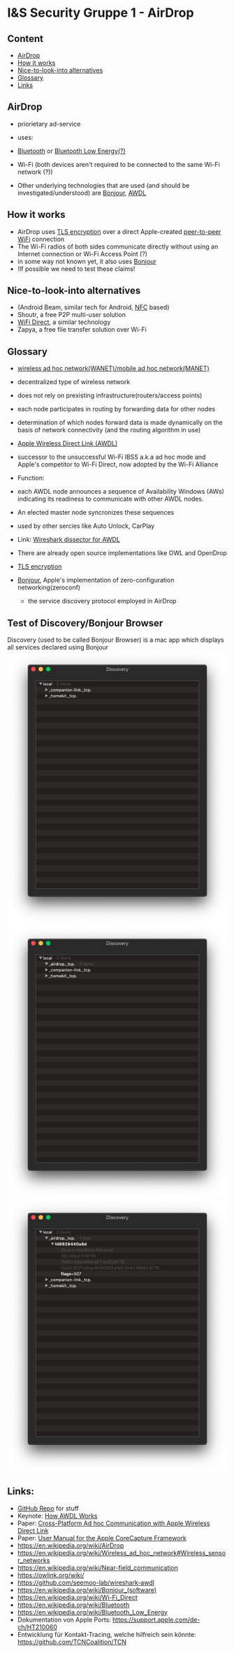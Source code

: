 # I&S Security Gruppe 1 - AirDrop

## Content

*   [AirDrop](#airdrop)
*   [How it works](#how-it-works)
*   [Nice-to-look-into alternatives](#nice-to-look-into)
*   [Glossary](#glossary)
*   [Links](#link)

## AirDrop

*   priorietary ad-service
*   uses:

*   [Bluetooth](https://en.wikipedia.org/wiki/Bluetooth) or [Bluetooth Low Energy(?)](https://en.wikipedia.org/wiki/Bluetooth_Low_Energy)
*   Wi-Fi (both devices aren't required to be connected to the same Wi-Fi network (?))
*   Other underlying technologies that are used (and should be investigated/understood) are [Bonjour](#bonjour), [AWDL](#AWDL)

## How it works

*   AirDrop uses [TLS encryption](https://en.wikipedia.org/wiki/Transport_Layer_Security) over a direct Apple-created <a href="">peer-to-peer</a> <a href="">WiFi</a> connection
*   The Wi-Fi radios of both sides communicate directly without using an Internet connection or Wi-Fi Access Point (?)
*   in some way not known yet, it also uses [Bonjour](https://en.wikipedia.org/wiki/Bonjour_(software))
*   !If possible we need to test these claims!

## Nice-to-look-into alternatives

*   (Android Beam, similar tech for Android, [NFC](https://en.wikipedia.org/wiki/Near-field_communication) based)
*   Shoutr, a free P2P multi-user solution
*   [WiFi Direct](https://en.wikipedia.org/wiki/Wi-Fi_Direct), a similar technology
*   Zapya, a free file transfer solution over Wi-Fi

## Glossary

*   [wireless ad hoc network(WANET)/mobile ad hoc network(MANET)](https://en.wikipedia.org/wiki/Wireless_ad_hoc_network#Wireless_sensor_networks)

*   decentralized type of wireless network
*   does not rely on prexisting infrastructure(routers/access points)
*   each node participates in routing by forwarding data for other nodes
*   determination of which nodes forward data is made dynamically on the basis of network connectivity (and the routing algorithm in use)

*   [Apple Wireless Direct Link (AWDL)](https://owlink.org/wiki/)

*   successor to the unsuccessful Wi-Fi IBSS a.k.a ad hoc mode and Apple's competitor to Wi-Fi Direct, now adopted by the Wi-Fi Alliance
*   Function:

*   each AWDL node announces a sequence of Availability Windows (AWs) indicating its readiness to communicate with other AWDL nodes.
*   An elected master node syncronizes these sequences

*   used by other sercies like Auto Unlock, CarPlay
*   Link: [Wireshark dissector for AWDL](https://github.com/seemoo-lab/wireshark-awdl)
*   There are already open source implementations like OWL and OpenDrop

*   [TLS encryption](https://en.wikipedia.org/wiki/Transport_Layer_Security)
*   [Bonjour](https://en.wikipedia.org/wiki/Bonjour_(software)), Apple's implementation of zero-configuration networking(zeroconf)
    *   the service discovery protocol employed in AirDrop

## Test of Discovery/Bonjour Browser

Discovery (used to be called Bonjour Browser) is a mac app which displays all services declared using Bonjour
![stat1](Screenshot%202020-03-17%20at%2000.54.55.png)
![stat2](Screenshot%202020-03-17%20at%2000.54.47.png)
![stat3](Screenshot%202020-03-17%20at%2000.54.26.png)
## Links:

*   [GitHub Repo](#) for stuff
*   Keynote: [How AWDL Works](https://youtu.be/gr7ZOHxGLpI?t=1306)
*   Paper: [Cross-Platform Ad hoc Communication with Apple Wireless Direct Link](https://arxiv.org/pdf/1812.06743.pdf)
*   Paper: [User Manual for the Apple CoreCapture Framework](https://arxiv.org/pdf/1808.07353.pdf)
*   https://en.wikipedia.org/wiki/AirDrop
*   https://en.wikipedia.org/wiki/Wireless_ad_hoc_network#Wireless_sensor_networks
*   https://en.wikipedia.org/wiki/Near-field_communication
*   https://owlink.org/wiki/
*   https://github.com/seemoo-lab/wireshark-awdl
*   https://en.wikipedia.org/wiki/Bonjour_(software)
*   https://en.wikipedia.org/wiki/Wi-Fi_Direct
*   https://en.wikipedia.org/wiki/Bluetooth
*   https://en.wikipedia.org/wiki/Bluetooth_Low_Energy
*   Dokumentation von Apple Ports: https://support.apple.com/de-ch/HT210060 
*   Entwicklung für Kontakt-Tracing, welche hilfreich sein könnte: https://github.com/TCNCoalition/TCN 
